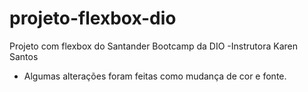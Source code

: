 # projeto-flexbox-dio
Projeto com flexbox do Santander Bootcamp da DIO -Instrutora Karen Santos
 - Algumas alterações foram feitas como mudança de cor e fonte.
